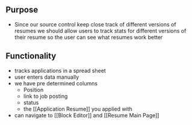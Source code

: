 ## Purpose
- Since our source control keep close track of different versions of resumes we should allow users to track stats for different versions of their resume so the user can see what resumes work better
## Functionality
- tracks applications in a spread sheet
- user enters data manually
- we have pre determined columns 
	- Position
	- link to job posting
	- status
	- the [[Application Resume]] you applied with
- can navigate to [[Block Editor]] and [[Resume Main Page]]